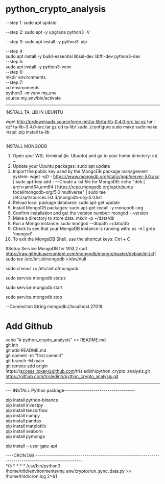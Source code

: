 # python_crypto_analysis
--step 1:
sudo apt update

--step 2:
sudo apt -y upgrade
python3 -V

--step 3:
sudo apt install -y python3-pip

--step 4:  
sudo apt install -y build-essential libssl-dev libffi-dev python3-dev  
--step 5:  
sudo apt install -y python3-venv  
--step 6:  
mkdir environments  
--step 7:  
cd environments  
python3 -m venv my_env  
source my_env/bin/activate  


------------------------------------------------
INSTALL TA_LIB IN UBUNTU

wget http://prdownloads.sourceforge.net/ta-lib/ta-lib-0.4.0-src.tar.gz
tar -xzf ta-lib-0.4.0-src.tar.gz
cd ta-lib/
sudo ./configure
sudo make
sudo make install
pip install ta-lib


--------------------------------------------------
INSTALL MONGODB

1. Open your WSL terminal (ie. Ubuntu) and go to your home directory: cd ~
2. Update your Ubuntu packages: sudo apt update
3. Import the public key used by the MongoDB package management system: 
wget -qO - https://www.mongodb.org/static/pgp/server-5.0.asc | sudo apt-key add -
--Create a list file for MongoDB: 
echo "deb [ arch=amd64,arm64 ] https://repo.mongodb.org/apt/ubuntu focal/mongodb-org/5.0 multiverse" | sudo tee /etc/apt/sources.list.d/mongodb-org-5.0.list
4. Reload local package database: sudo apt-get update
5. Install MongoDB packages: sudo apt-get install -y mongodb-org
6. Confirm installation and get the version number: mongod --version
7. Make a directory to store data: mkdir -p ~/data/db
8. Run a Mongo instance: sudo mongod --dbpath ~/data/db
9. Check to see that your MongoDB instance is running with: ps -e | grep 'mongod'
10. To exit the MongoDB Shell, use the shortcut keys: Ctrl + C

#Setup Service MongoDB for WSL2
curl https://raw.githubusercontent.com/mongodb/mongo/master/debian/init.d | sudo tee /etc/init.d/mongodb >/dev/null

sudo chmod +x /etc/init.d/mongodb

sudo service mongodb status

sudo service mongodb start

sudo service mongodb stop

--Connection String
mongodb://localhost:27018

# Add Github

echo "# python_crypto_analysis" >> README.md  
git init  
git add README.md  
git commit -m "first commit"  
git branch -M main  
git remote add origin https://access_token@github.com/trisledinh/python_crypto_analysis.git   
https://github.com/trisledinh/python_crypto_analysis.git  


--------------------------------------------------------------
--- INSTALL Python package------------------------------------

pip install python-binance  
pip install investpy  
pip install tensorflow  
pip install numpy  
pip install pandas  
pip install matplotlib  
pip install seaborn  
pip install pymongo  

pip install --user gate-api  

----CRONTAB ------------------------------------------------------------------------------------------------------  
*/5 * * * * /usr/bin/python3 /home/trild/environments/my_env/crypto/run_sync_data.py >> /home/trild/cron.log 2>&1


